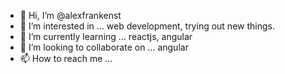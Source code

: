 - 👋 Hi, I’m @alexfrankenst
- 👀 I’m interested in ... web development, trying out new things.
- 🌱 I’m currently learning ... reactjs, angular
- 💞️ I’m looking to collaborate on ... angular
- 📫 How to reach me ... 

<!---
alexfrankenst/alexfrankenst is a ✨ special ✨ repository because its `README.md` (this file) appears on your GitHub profile.
You can click the Preview link to take a look at your changes.
--->
